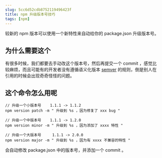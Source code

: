 ```yaml
---
slug: 5cc6d52cdb8752119496423f
title: npm 升级版本号技巧
tags: [npm]
---
```


较新的 npm 版本可以使用一个新特性来自动给你的 package.json 升级版本号。

## 为什么需要这个
有很多时候，我们都要去手动改这个版本号，然后再提交一个 commit ，感觉比较麻烦，而且可能有的开发者没有遵循语义化版本   [semver](https://semver.org/lang/zh-CN/) 的规则，倒是别人在引用的时候会出现奇奇怪怪的问题。

## 这个命令怎么用呢

```shell
// 升级一个小版本号    1.1.1 -> 1.1.2
npm version patch -m " 升级到 %s ，因为修复了 xxx bug "

// 升级一个中版本号    1.1.1 -> 1.2.0
npm version minor -m " 升级到 %s ，因为添加了 xxxx 特性 "

// 升级一个大版本号     1.1.1 -> 2.0.0
npm version major -m " 升级到 %s ，因为有 xxxx 不兼容的特性 "

```

会自动修改 package.json 中的版本号，并添加一个 commit 。
